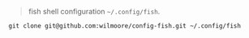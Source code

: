 > fish shell configuration `~/.config/fish`.

```
git clone git@github.com:wilmoore/config-fish.git ~/.config/fish
```

